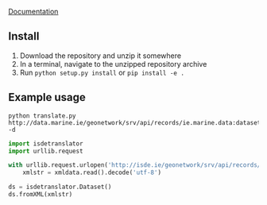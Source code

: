 
[Documentation](https://adamml.github.io/isde-translator/index.html)

## Install
1. Download the repository and unzip it somewhere
1. In a terminal, navigate to the unzipped repository archive
1. Run `python setup.py install` or `pip install -e .`

## Example usage

```console
python translate.py http://data.marine.ie/geonetwork/srv/api/records/ie.marine.data:dataset.1827/formatters/xml -d 
```

```python
import isdetranslator
import urllib.request

with urllib.request.urlopen('http://isde.ie/geonetwork/srv/api/records/ie.nbdc.dataset.RareMarineFishes1786to2008/formatters/xml') as xmldata:
	xmlstr = xmldata.read().decode('utf-8')

ds = isdetranslator.Dataset()
ds.fromXML(xmlstr)

```